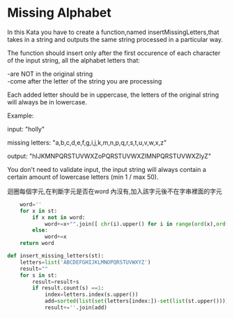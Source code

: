 # Missing Alphabet
In this Kata you have to create a function,named insertMissingLetters,that takes in a string and outputs the same string processed in a particular way.</br>

The function should insert only after the first occurence of each character of the input string, all the alphabet letters that:</br>

-are NOT in the original string</br>
-come after the letter of the string you are processing</br>

Each added letter should be in uppercase, the letters of the original string will always be in lowercase.</br>

Example:</br>

input: "holly"</br>

missing letters: "a,b,c,d,e,f,g,i,j,k,m,n,p,q,r,s,t,u,v,w,x,z"</br>

output: "hIJKMNPQRSTUVWXZoPQRSTUVWXZlMNPQRSTUVWXZlyZ"</br>

You don't need to validate input, the input string will always contain a certain amount of lowercase letters (min 1 / max 50).</br>



<sol>迴圈每個字元,在判斷字元是否在word 內沒有,加入該字元後不在字串裡面的字元
```python
    word=''
    for x in st:
        if x not in word:
            word+=x+"".join([ chr(i).upper() for i in range(ord(x),ord('z')+1) if chr(i) not in st ])  
        else:
            word+=x
    return word
```

```python
def insert_missing_letters(st):
    letters=list('ABCDEFGHIJKLMNOPQRSTUVWXYZ')
    result=""
    for s in st:  
        result=result+s
        if result.count(s) ==1:          
            index=letters.index(s.upper())            
            add=sorted(list(set(letters[index:])-set(list(st.upper()))))
            result+=''.join(add)
```